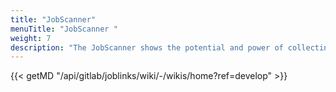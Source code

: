 ```yaml
---
title: "JobScanner"
menuTitle: "JobScanner "
weight: 7
description: "The JobScanner shows the potential and power of collecting all the recruitment needs of the labour market in one place. Please note that it's current in demo and operates on historical data. We plan to populate it with live data early fall 2019."
---
```


{{< getMD "/api/gitlab/joblinks/wiki/-/wikis/home?ref=develop" >}}